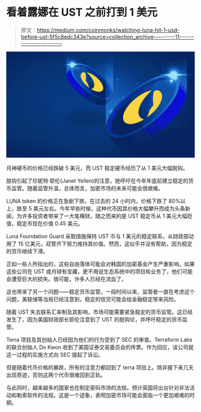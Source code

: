 # 看着露娜在 UST 之前打到 1 美元

> 原文：<https://medium.com/coinmonks/watching-luna-hit-1-usd-before-ust-5f5c8edc343e?source=collection_archive---------11----------------------->

![](img/9edd2971f111358fc5f4b66b5711cdc7.png)

月神硬币的价格已经跌破 5 美元，而 UST 稳定硬币经历了从 1 美元大幅脱钩。

脱钩引起了珍妮特·耶伦(Janet Yellen)的注意，她呼吁在今年年底前建立稳定的货币监管。随着监管升温，总体而言，加密市场的未来可能会很艰难。

LUNA token 的价格正在急剧下跌，在过去的 24 小时内，价格下跌了 80%以上，跌至 5 美元左右。今年早些时候，这种代币因其价格大幅攀升而成为头条新闻，为许多投资者带来了一大笔横财。随之而来的是 UST 稳定币从 1 美元大幅贬值，稳定币现在价值 0.45 美元。

Luna Foundation Guard 采取措施保持 UST 币与 1 美元的稳定联系，从财政部动用了 15 亿美元，双管齐下努力维持其价值。然而，这似乎并没有帮助，因为稳定的货币继续下滑。

正如一些人所指出的，这些自由落体可能会对韩国的加密基金产生严重影响。如果这些公司在 UST 或月球有宝藏，更不用说生态系统中的项目和业务了，他们可能会遭受巨大的损失。很可能，许多人已经在流血了。

这也带来了另一个问题——稳定货币监管。一段时间以来，监管者一直在考虑这个问题，美联储等当局已经注意到，稳定的信贷可能会给金融稳定带来风险。

随着 UST 失去联系汇率制及其影响，市场可能需要紧急稳定的货币监管。这已经发生了，因为美国财政部长耶伦注意到了 UST 的脱钩论，并呼吁稳定的货币监管。

Terra 项目及其创始人已经因为他们的行为受到了 SEC 的审查。Terraform Labs 的联合创始人 Do Kwon 收到了美国证券交易委员会的传票。作为回应，该公司就这一过程的实施方式向 SEC 提起了诉讼。

但是随着代币价格的暴跌，所有的注意力都回到了 terra 项目上。除非接下来几天出现奇迹，否则这两个代币很难回到正轨。

与此同时，越来越多的国家也在制定密码市场的法规。预计英国将出台针对非法活动和勒索软件的法规。这是一个迹象，表明加密市场可能会面临一个更加艰难的时期。